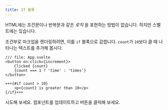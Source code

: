 ```yaml
---
title: If 블록
---
```


HTML에는 조건문이나 반복문과 같은 _로직_ 을 표현하는 방법이 없습니다. 하지만 스벨트에는 있습니다.

조건부로 마크업을 렌더링하려면, 이를 `if` 블록으로 감쌉니다. `count`가 `10`보다 클 때 나타나는 텍스트를 추가해 봅시다.

```svelte
/// file: App.svelte
<button on:click={increment}>
	Clicked {count}
	{count === 1 ? 'time' : 'times'}
</button>

+++{#if count > 10}
	<p>{count} is greater than 10</p>
{/if}+++
```

시도해 보세요. 컴포넌트를 업데이트하고 버튼을 클릭해 보세요.
